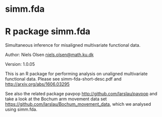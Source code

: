 # simm.fda
# R package simm.fda
Simultaneous inference for misaligned multivariate functional data.

Author: Niels Olsen <niels.olsen@math.ku.dk>

Version: 1.0.05


This is an R package for performing analysis on unaligned multivariate functional data. Please see simm-fda-short-desc.pdf and http://arxiv.org/abs/1606.03295

See also the related package pavpop http://github.com/larslau/pavpop and take a look at the Bochum arm movement data set https://github.com/larslau/Bochum_movement_data, which we analysed using simm.fda.




